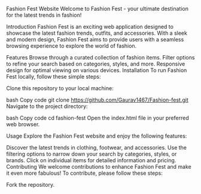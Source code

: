 Fashion Fest Website
Welcome to Fashion Fest - your ultimate destination for the latest trends in fashion!

Introduction
Fashion Fest is an exciting web application designed to showcase the latest fashion trends, outfits, and accessories. With a sleek and modern design, Fashion Fest aims to provide users with a seamless browsing experience to explore the world of fashion.

Features
Browse through a curated collection of fashion items.
Filter options to refine your search based on categories, styles, and more.
Responsive design for optimal viewing on various devices.
Installation
To run Fashion Fest locally, follow these simple steps:

Clone this repository to your local machine:

bash
Copy code
git clone <https://github.com/Gaurav1467/Fashion-fest.git>
Navigate to the project directory:

bash
Copy code
cd fashion-fest
Open the index.html file in your preferred web browser.

Usage
Explore the Fashion Fest website and enjoy the following features:

Discover the latest trends in clothing, footwear, and accessories.
Use the filtering options to narrow down your search by categories, styles, or brands.
Click on individual items for detailed information and pricing.
Contributing
We welcome contributions to enhance Fashion Fest and make it even more fabulous! To contribute, please follow these steps:

Fork the repository.



